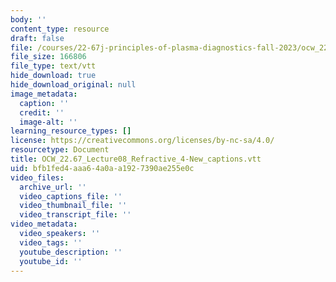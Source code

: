 ```yaml
---
body: ''
content_type: resource
draft: false
file: /courses/22-67j-principles-of-plasma-diagnostics-fall-2023/ocw_2267_lecture08_refractive_4-new_captions.vtt
file_size: 166806
file_type: text/vtt
hide_download: true
hide_download_original: null
image_metadata:
  caption: ''
  credit: ''
  image-alt: ''
learning_resource_types: []
license: https://creativecommons.org/licenses/by-nc-sa/4.0/
resourcetype: Document
title: OCW_22.67_Lecture08_Refractive_4-New_captions.vtt
uid: bfb1fed4-aaa6-4a0a-a192-7390ae255e0c
video_files:
  archive_url: ''
  video_captions_file: ''
  video_thumbnail_file: ''
  video_transcript_file: ''
video_metadata:
  video_speakers: ''
  video_tags: ''
  youtube_description: ''
  youtube_id: ''
---
```

